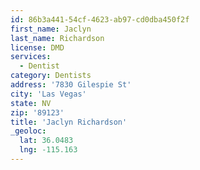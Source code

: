 ```yaml
---
id: 86b3a441-54cf-4623-ab97-cd0dba450f2f
first_name: Jaclyn
last_name: Richardson
license: DMD
services:
  - Dentist
category: Dentists
address: '7830 Gilespie St'
city: 'Las Vegas'
state: NV
zip: '89123'
title: 'Jaclyn Richardson'
_geoloc:
  lat: 36.0483
  lng: -115.163
---
```

